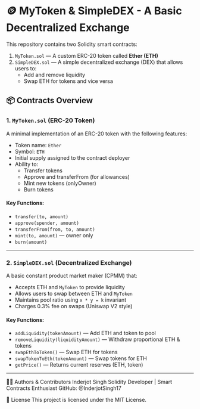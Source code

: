 # 🪙 MyToken & SimpleDEX - A Basic Decentralized Exchange

This repository contains two Solidity smart contracts:

1. `MyToken.sol` — A custom ERC-20 token called **Ether (ETH)**
2. `SimpleDEX.sol` — A simple decentralized exchange (DEX) that allows users to:
   - Add and remove liquidity
   - Swap ETH for tokens and vice versa

## 📦 Contracts Overview

### 1. `MyToken.sol` (ERC-20 Token)
A minimal implementation of an ERC-20 token with the following features:
- Token name: `Ether`
- Symbol: `ETH`
- Initial supply assigned to the contract deployer
- Ability to:
  - Transfer tokens
  - Approve and transferFrom (for allowances)
  - Mint new tokens (onlyOwner)
  - Burn tokens

#### Key Functions:
- `transfer(to, amount)`
- `approve(spender, amount)`
- `transferFrom(from, to, amount)`
- `mint(to, amount)` — owner only
- `burn(amount)`

---

### 2. `SimpleDEX.sol` (Decentralized Exchange)

A basic constant product market maker (CPMM) that:
- Accepts ETH and `MyToken` to provide liquidity
- Allows users to swap between ETH and `MyToken`
- Maintains pool ratio using `x * y = k` invariant
- Charges 0.3% fee on swaps (Uniswap V2 style)

#### Key Functions:
- `addLiquidity(tokenAmount)` — Add ETH and token to pool
- `removeLiquidity(liquidityAmount)` — Withdraw proportional ETH & tokens
- `swapEthToToken()` — Swap ETH for tokens
- `swapTokenToEth(tokenAmount)` — Swap tokens for ETH
- `getPrice()` — Returns current reserves (ETH, token)

---
👨‍💻 Authors & Contributors
Inderjot Singh
Solidity Developer | Smart Contracts Enthusiast
GitHub: @InderjotSingh17

📝 License
This project is licensed under the MIT License.
